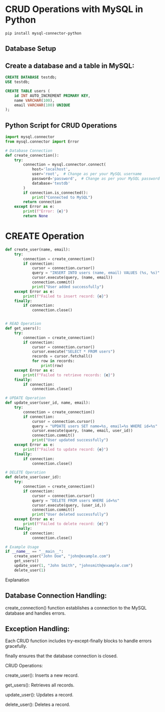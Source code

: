 # CRUD Operations with MySQL in Python 

`pip install mysql-connector-python`

## Database Setup

## Create a database and a table in MySQL:

```sql
CREATE DATABASE testdb;
USE testdb;

CREATE TABLE users (
    id INT AUTO_INCREMENT PRIMARY KEY,
    name VARCHAR(100),
    email VARCHAR(100) UNIQUE
);
```

## Python Script for CRUD Operations

```python
import mysql.connector
from mysql.connector import Error

# Database Connection
def create_connection():
    try:
        connection = mysql.connector.connect(
            host='localhost',
            user='root',  # Change as per your MySQL username
            password='password',  # Change as per your MySQL password
            database='testdb'
        )
        if connection.is_connected():
            print("Connected to MySQL")
        return connection
    except Error as e:
        print(f"Error: {e}")
        return None
```
# CREATE Operation
```python
def create_user(name, email):
    try:
        connection = create_connection()
        if connection:
            cursor = connection.cursor()
            query = "INSERT INTO users (name, email) VALUES (%s, %s)"
            cursor.execute(query, (name, email))
            connection.commit()
            print("User added successfully")
    except Error as e:
        print(f"Failed to insert record: {e}")
    finally:
        if connection:
            connection.close()


# READ Operation
def get_users():
    try:
        connection = create_connection()
        if connection:
            cursor = connection.cursor()
            cursor.execute("SELECT * FROM users")
            records = cursor.fetchall()
            for row in records:
                print(row)
    except Error as e:
        print(f"Failed to retrieve records: {e}")
    finally:
        if connection:
            connection.close()

# UPDATE Operation
def update_user(user_id, name, email):
    try:
        connection = create_connection()
        if connection:
            cursor = connection.cursor()
            query = "UPDATE users SET name=%s, email=%s WHERE id=%s"
            cursor.execute(query, (name, email, user_id))
            connection.commit()
            print("User updated successfully")
    except Error as e:
        print(f"Failed to update record: {e}")
    finally:
        if connection:
            connection.close()

# DELETE Operation
def delete_user(user_id):
    try:
        connection = create_connection()
        if connection:
            cursor = connection.cursor()
            query = "DELETE FROM users WHERE id=%s"
            cursor.execute(query, (user_id,))
            connection.commit()
            print("User deleted successfully")
    except Error as e:
        print(f"Failed to delete record: {e}")
    finally:
        if connection:
            connection.close()

# Example Usage
if __name__ == "__main__":
    create_user("John Doe", "john@example.com")
    get_users()
    update_user(1, "John Smith", "johnsmith@example.com")
    delete_user(1)
```
Explanation

## Database Connection Handling:

create_connection() function establishes a connection to the MySQL database and handles errors.

## Exception Handling:

Each CRUD function includes try-except-finally blocks to handle errors gracefully.

finally ensures that the database connection is closed.

CRUD Operations:

create_user(): Inserts a new record.

get_users(): Retrieves all records.

update_user(): Updates a record.

delete_user(): Deletes a record.